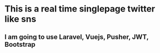 # This is a real time singlepage twitter like sns

## I am going to use Laravel, Vuejs, Pusher, JWT, Bootstrap
